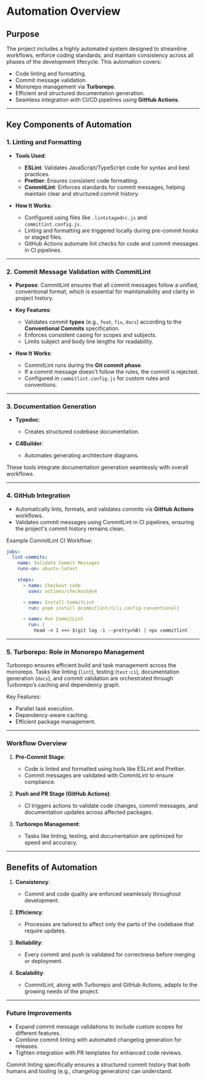 # **Automation Overview**

## **Purpose**

The project includes a highly automated system designed to streamline workflows, enforce coding standards, and maintain consistency across all phases of the development lifecycle. This automation covers:

- Code linting and formatting.
- Commit message validation.
- Monorepo management via **Turborepo**.
- Efficient and structured documentation generation.
- Seamless integration with CI/CD pipelines using **GitHub Actions**.

---

## **Key Components of Automation**

### 1. **Linting and Formatting**
- **Tools Used**:
  - **ESLint**: Validates JavaScript/TypeScript code for syntax and best practices.
  - **Prettier**: Ensures consistent code formatting.
  - **CommitLint**: Enforces standards for commit messages, helping maintain clear and structured commit history.

- **How It Works**:
  - Configured using files like `.lintstagedrc.js` and `commitlint.config.js`.
  - Linting and formatting are triggered locally during pre-commit hooks or staged files.
  - GitHub Actions automate lint checks for code and commit messages in CI pipelines.

---

### 2. **Commit Message Validation with CommitLint**
- **Purpose**:
  CommitLint ensures that all commit messages follow a unified, conventional format, which is essential for maintainability and clarity in project history.

- **Key Features**:
  - Validates commit **types** (e.g., `feat`, `fix`, `docs`) according to the **Conventional Commits** specification.
  - Enforces consistent casing for scopes and subjects.
  - Limits subject and body line lengths for readability.

- **How It Works**:
  - CommitLint runs during the **Git commit phase**.
  - If a commit message doesn't follow the rules, the commit is rejected.
  - Configured in `commitlint.config.js` for custom rules and conventions.

---

### 3. **Documentation Generation**
- **Typedoc**:
  - Creates structured codebase documentation.
  
- **C4Builder**:
  - Automates generating architecture diagrams.

These tools integrate documentation generation seamlessly with overall workflows.

---

### 4. **GitHub Integration**
- Automatically lints, formats, and validates commits via **GitHub Actions** workflows.
- Validates commit messages using CommitLint in CI pipelines, ensuring the project's commit history remains clean.

Example CommitLint CI Workflow:
```yaml
jobs:
  lint-commits:
    name: Validate Commit Messages
    runs-on: ubuntu-latest

    steps:
      - name: Checkout code
        uses: actions/checkout@v4

      - name: Install CommitLint
        run: pnpm install @commitlint/{cli,config-conventional}

      - name: Run CommitLint
        run: |
          head -n 1 <<< $(git log -1 --pretty=%B) | npx commitlint
```

---

### 5. **Turborepo: Role in Monorepo Management**
Turborepo ensures efficient build and task management across the monorepo. Tasks like linting (`lint`), testing (`test:ci`), documentation generation (`docs`), and commit validation are orchestrated through Turborepo’s caching and dependency graph.

Key Features:
- Parallel task execution.
- Dependency-aware caching.
- Efficient package management.

---

### **Workflow Overview**

1. **Pre-Commit Stage**:
   - Code is linted and formatted using tools like ESLint and Prettier.
   - Commit messages are validated with CommitLint to ensure compliance.

2. **Push and PR Stage (GitHub Actions)**:
   - CI triggers actions to validate code changes, commit messages, and documentation updates across affected packages.

3. **Turborepo Management**:
   - Tasks like linting, testing, and documentation are optimized for speed and accuracy.

---

## **Benefits of Automation**

1. **Consistency**:
   - Commit and code quality are enforced seamlessly throughout development.
   
2. **Efficiency**:
   - Processes are tailored to affect only the parts of the codebase that require updates.
   
3. **Reliability**:
   - Every commit and push is validated for correctness before merging or deployment.

4. **Scalability**:
   - CommitLint, along with Turborepo and GitHub Actions, adapts to the growing needs of the project.

---

### **Future Improvements**

- Expand commit message validations to include custom scopes for different features.
- Combine commit linting with automated changelog generation for releases.
- Tighten integration with PR templates for enhanced code reviews.

Commit linting specifically ensures a structured commit history that both humans and tooling (e.g., changelog generators) can understand.